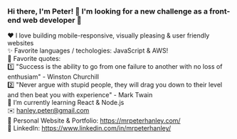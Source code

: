 ### Hi there, I'm Peter! 👋 I'm looking for a new challenge as a front-end web developer 💪<br>
:heart: I love building mobile-responsive, visually pleasing & user friendly websites<br>
✨ Favorite languages / techologies: JavaScript & AWS!<br>
💬 Favorite quotes:<br>
1️⃣ "Success is the ability to go from one failure to another with no loss of enthusiam" - Winston Churchill<br>
2️⃣ "Never argue with stupid people, they will drag you down to their level and then beat you with experience" - Mark Twain<br>
🌱 I’m currently learning React & Node.js<br>
✉️ hanley.peter@gmail.com<br>
🎨 Personal Website & Portfolio: https://mrpeterhanley.com/<br>
💼 LinkedIn: https://www.linkedin.com/in/mrpeterhanley/
